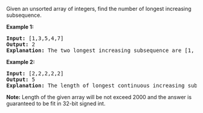 <p>
Given an unsorted array of integers, find the number of longest increasing subsequence.
</p>

<p><b>Example 1:</b><br />
<pre>
<b>Input:</b> [1,3,5,4,7]
<b>Output:</b> 2
<b>Explanation:</b> The two longest increasing subsequence are [1, 3, 4, 7] and [1, 3, 5, 7].
</pre>
</p>

<p><b>Example 2:</b><br />
<pre>
<b>Input:</b> [2,2,2,2,2]
<b>Output:</b> 5
<b>Explanation:</b> The length of longest continuous increasing subsequence is 1, and there are 5 subsequences' length is 1, so output 5.
</pre>
</p>

<p><b>Note:</b>
Length of the given array will be not exceed 2000 and the answer is guaranteed to be fit in 32-bit signed int.
</p>